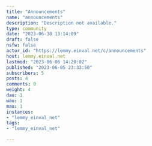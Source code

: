 ```yaml
---
title: "Announcements" 
name: "announcements"
description: "Description not available."
type: community
date: "2023-06-30 13:14:09"
draft: false
nsfw: false
actor_id: "https://lemmy.einval.net/c/announcements"
host: lemmy.einval.net
lastmod: "2023-06-06 14:20:02"
published: "2023-06-05 23:33:50"
subscribers: 5
posts: 4
comments: 0
weight: 4
dau: 1
wau: 1
mau: 1
instances:
- "lemmy_einval_net"
tags: 
- "lemmy_einval_net"

---
```

